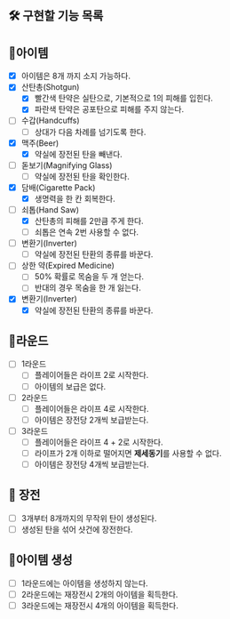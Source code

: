 🛠️ 구현할 기능 목록
---

## 🎁아이템

- [x] 아이템은 8개 까지 소지 가능하다.
- [x] 산탄총(Shotgun)
    - [x] 빨간색 탄약은 실탄으로, 기본적으로 1의 피해를 입힌다.
    - [x] 파란색 탄약은 공포탄으로 피해를 주지 않는다.
- [ ] 수갑(Handcuffs)
    - [ ] 상대가 다음 차례를 넘기도록 한다.
- [x] 맥주(Beer)
    - [x] 약실에 장전된 탄을 빼낸다.
- [ ] 돋보기(Magnifying Glass)
    - [ ] 약실에 장전된 탄을 확인한다.
- [x] 담배(Cigarette Pack)
  - [x] 생명력을 한 칸 회복한다.
- [ ] 쇠톱(Hand Saw)
  - [x] 산탄총의 피해를 2만큼 주게 한다.
  - [ ] 쇠톱은 연속 2번 사용할 수 없다.
- [ ] 변환기(Inverter)
  - [ ] 약실에 장전된 탄환의 종류를 바꾼다.
- [ ] 상한 약(Expired Medicine)
  - [ ] 50% 확률로 목숨을 두 개 얻는다.
  - [ ] 반대의 경우 목숨을 한 개 잃는다.
- [x] 변환기(Inverter)
  - [x] 약실에 장전된 탄환의 종류를 바꾼다.

## 🥊라운드
- [ ] 1라운드
  - [ ] 플레이어들은 라이프 2로 시작한다.
  - [ ] 아이템의 보급은 없다.
- [ ] 2라운드
  - [ ] 플레이어들은 라이프 4로 시작한다.
  - [ ] 아이템은 장전당 2개씩 보급받는다.
- [ ] 3라운드
  - [ ] 플레이어들은 라이프 4 + 2로 시작한다.
  - [ ] 라이프가 2개 이하로 떨어지면 **제세동기**를 사용할 수 없다.
  - [ ] 아이템은 장전당 4개씩 보급받는다.

## 🔫 장전
- [ ] 3개부터 8개까지의 무작위 탄이 생성된다.
- [ ] 생성된 탄을 섞어 샷건에 장전한다.

## 🎁아이템 생성
- [ ] 1라운드에는 아이템을 생성하지 않는다.
- [ ] 2라운드에는 재장전시 2개의 아이템을 획득한다.
- [ ] 3라운드에는 재장전시 4개의 아이템을 획득한다.